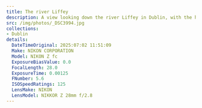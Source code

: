 ```yaml
---
title: The river Liffey
description: A view looking down the river Liffey in Dublin, with the happeny bridge and grey clouds overhead
src: /img/photos/_DSC3994.jpg
collections:
- Dublin
details:
  DateTimeOriginal: 2025:07:02 11:51:09
  Make: NIKON CORPORATION
  Model: NIKON Z fc
  ExposureBiasValue: 0.0
  FocalLength: 28.0
  ExposureTime: 0.00125
  FNumber: 5.6
  ISOSpeedRatings: 125
  LensMake: NIKON
  LensModel: NIKKOR Z 28mm f/2.8
---
```

